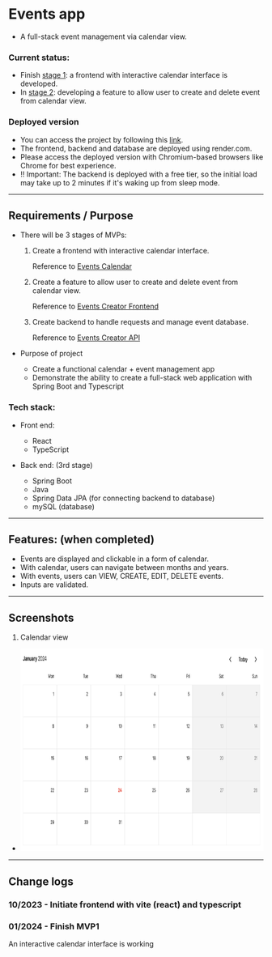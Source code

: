# Events app

- A full-stack event management via calendar view.

### Current status:

- Finish <u>stage 1</u>: a frontend with interactive calendar interface is developed.
- In <u>stage 2</u>: developing a feature to allow user to create and delete event from calendar view.

### Deployed version
- You can access the project by following this [link](https://oscar-event-site.onrender.com).
- The frontend, backend and database are deployed using render.com.
- Please access the deployed version with Chromium-based browsers like Chrome for best experience.
- !! Important: The backend is deployed with a free tier, so the initial load may take up to 2 minutes if it's waking up from sleep mode.
---

## Requirements / Purpose

- There will be 3 stages of MVPs:

  1. Create a frontend with interactive calendar interface.

     Reference to [Events Calendar](https://github.com/nology-tech/aus-post-course-guide/blob/main/projects/events-calendar)

  2. Create a feature to allow user to create and delete event from calendar view.

     Reference to [Events Creator Frontend](https://github.com/nology-tech/aus-post-course-guide/blob/main/projects/events-creator-frontend)

  3. Create backend to handle requests and manage event database.

     Reference to [Events Creator API](https://github.com/nology-tech/aus-post-course-guide/blob/main/projects/events-creator-api)

- Purpose of project
  - Create a functional calendar + event management app
  - Demonstrate the ability to create a full-stack web application with Spring Boot and Typescript

### Tech stack:

- Front end:

  - React
  - TypeScript

- Back end: (3rd stage)
  - Spring Boot
  - Java
  - Spring Data JPA (for connecting backend to database)
  - mySQL (database)

---

## Features: (when completed)

- Events are displayed and clickable in a form of calendar.
- With calendar, users can navigate between months and years.
- With events, users can VIEW, CREATE, EDIT, DELETE events.
- Inputs are validated.

---

## Screenshots

1. Calendar view

- <img src="./images/CalendarView.png" height="400px" >

---

## Change logs

### 10/2023 - Initiate frontend with vite (react) and typescript

### 01/2024 - Finish MVP1

An interactive calendar interface is working
